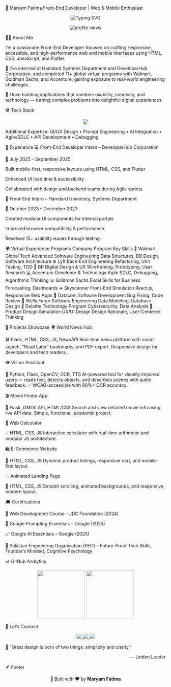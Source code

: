 🌸 Maryam Fatima
Front-End Developer | Web & Mobile Enthusiast
<p align="center"> <img src="https://readme-typing-svg.herokuapp.com?font=Fira+Code&size=22&duration=3000&pause=1000&color=3AB795&center=true&vCenter=true&width=600&lines=Hi+there!+👋+I'm+Maryam+Fatima;Front-End+Developer;Flutter+and+Web+App+Creator;AI+and+UI%2FUX+Learner" alt="Typing SVG"> </p> <p align="center"> <img src="https://komarev.com/ghpvc/?username=MaryamFatima66&label=Profile+Views&color=3AB795&style=flat-square" alt="profile views" /> </p>
👩‍💻 About Me

I’m a passionate Front-End Developer focused on crafting responsive, accessible, and high-performance web and mobile interfaces using HTML, CSS, JavaScript, and Flutter.

💼 I’ve interned at Hamdard Systems Department and DeveloperHub Corporation, and completed 11+ global virtual programs with Walmart, Goldman Sachs, and Accenture, gaining exposure to real-world engineering challenges.

🎯 I love building applications that combine usability, creativity, and technology — turning complex problems into delightful digital experiences.

🛠️ Tech Stack
<p align="center"> <img src="https://skillicons.dev/icons?i=html,css,js,bootstrap,python,dart,flutter,sqlite,wordpress,git,github,figma&perline=6" /> </p>

Additional Expertise:
UI/UX Design • Prompt Engineering • AI Integration • Agile/SDLC • API Development • Debugging

💼 Experience
💻 Front-End Developer Intern – DeveloperHub Corporation

📆 July 2025 – September 2025

Built mobile-first, responsive layouts using HTML, CSS, and Flutter

Enhanced UI load time & accessibility

Collaborated with design and backend teams during Agile sprints

🏫 Front-End Intern – Hamdard University, Systems Department

📆 October 2023 – December 2023

Created modular UI components for internal portals

Improved browser compatibility & performance

Resolved 15+ usability issues through testing

🌍 Virtual Experience Programs
Company	Program	Key Skills
🏢 Walmart Global Tech	Advanced Software Engineering	Data Structures, DB Design, Software Architecture
⚙️ Lyft	Back-End Engineering	Refactoring, Unit Testing, TDD
🎨 BP	Digital Design & UX	Wireframing, Prototyping, User Research
💻 Accenture	Developer & Technology	Agile SDLC, Debugging, Algorithmic Thinking
📊 Goldman Sachs	Excel Skills for Business	Forecasting, Dashboards
✈️ Skyscanner	Front-End Simulation	React.js, Responsive Web Apps
🔧 Datacom	Software Development	Bug Fixing, Code Review
🏦 Wells Fargo	Software Engineering	Data Modeling, Database Design
🔐 Deloitte	Technology Program	Cybersecurity, Data Analysis
🎯 Product Design Simulation	UX/UI Design	Design Rationale, User-Centered Thinking

🚀 Projects Showcase
🌍 World News Hub

🛠️ Flask, HTML, CSS, JS, NewsAPI
Real-time news platform with smart search, “Read Later” bookmarks, and PDF export.
Responsive design for developers and tech readers.

👁️ Vision Assistant

🧠 Python, Flask, OpenCV, OCR, TTS
AI-powered tool for visually impaired users — reads text, detects objects, and describes scenes with audio feedback.
✅ WCAG-accessible with 90%+ OCR accuracy.

🎬 Movie Finder App

🔧 Flask, OMDb API, HTML/CSS
Search and view detailed movie info using live API data.
Simple, functional, academic project.

🧮 Web Calculator

💡 HTML, CSS, JS
Interactive calculator with real-time arithmetic and modular JS architecture.

🛍️ E-Commerce Website

🧰 HTML, CSS, JS
Dynamic product listings, responsive cart, and mobile-first layout.

✨ Animated Landing Page

🌈 HTML, CSS, JS
Smooth scrolling, animated backgrounds, and responsive, modern layout.

🎓 Certifications

🧠 Web Development Course – JDC Foundation (2024)

🤖 Google Prompting Essentials – Google (2025)

🪄 Google AI Essentials – Google (2025)

🧩 Pakistan Engineering Organization (PEO) – Future-Proof Tech Skills, Founder’s Mindset, Cognitive Psychology

📊 GitHub Analytics
<p align="center"> <img src="https://github-readme-stats.vercel.app/api?username=MaryamFatima66&show_icons=true&theme=tokyonight&hide_border=true" height="150" /> <img src="https://github-readme-streak-stats.herokuapp.com/?user=MaryamFatima66&theme=tokyonight&hide_border=true" height="150" /> </p>
💬 Let’s Connect
<p align="center"> <a href="mailto:maryamfatima67766@gmail.com"> <img src="https://img.shields.io/badge/Gmail-D14836?style=for-the-badge&logo=gmail&logoColor=white" /> </a> <a href="https://www.linkedin.com/in/maryam-fatima-20b3bb276"> <img src="https://img.shields.io/badge/LinkedIn-0A66C2?style=for-the-badge&logo=linkedin&logoColor=white" /> </a> <a href="https://github.com/MaryamFatima66"> <img src="https://img.shields.io/badge/GitHub-181717?style=for-the-badge&logo=github&logoColor=white" /> </a> </p>
💭 "Great design is born of two things: simplicity and clarity."
<p align="right">— Lindon Leader</p>
🪶 Footer
<p align="center">🌿 Built with ❤️ by <b>Maryam Fatima</b></p>
